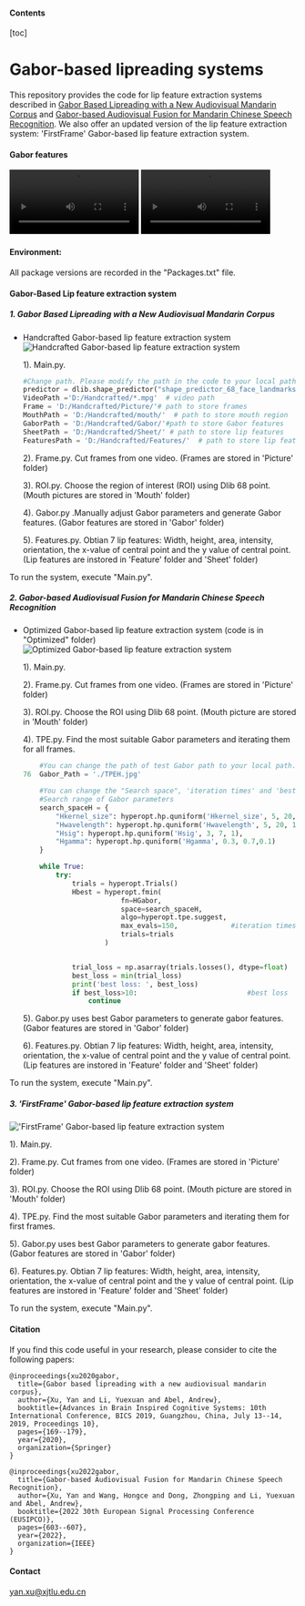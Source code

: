 #### Contents
[toc]

# Gabor-based lipreading systems
This repository provides the code for lip feature extraction systems described in [Gabor Based Lipreading with a New Audiovisual Mandarin Corpus](https://link.springer.com/chapter/10.1007/978-3-030-39431-8_16) and [Gabor-based Audiovisual Fusion for Mandarin Chinese Speech Recognition](https://eurasip.org/Proceedings/Eusipco/Eusipco2022/pdfs/0000603.pdf). We also offer an updated version of the lip feature extraction system: 'FirstFrame' Gabor-based lip feature extraction system.

#### Gabor features

<video width="45%" controls>
    <source src="https://github.com/YX536/Gabor-based-lipreading-system/raw/main/bbae1a.mpg" type="video/mp4">
</video>
<video width="45%" controls>
    <source src="https://github.com/YX536/Gabor-based-lipreading-system/raw/main/Area.mp4" type="video/mp4">
</video>

#### Environment:
All package versions are recorded in the "Packages.txt" file.

#### Gabor-Based Lip feature extraction system
##### 1. Gabor Based Lipreading with a New Audiovisual Mandarin Corpus
- Handcrafted Gabor-based lip feature extraction system
![Handcrafted Gabor-based lip feature extraction system](https://github.com/YX536/Gabor-based-lipreading-system/blob/main/Handcrafted.png)

  1). Main.py. 
  ```python 
  #Change path. Please modify the path in the code to your local path.
  predictor = dlib.shape_predictor("shape_predictor_68_face_landmarks.dat") # path of "shape_predictor_68_face_landmarks.dat"
  VideoPath ='D:/Handcrafted/*.mpg'  # video path 
  Frame = 'D:/Handcrafted/Picture/'# path to store frames
  MouthPath = 'D:/Handcrafted/mouth/'  # path to store mouth region
  GaborPath = 'D:/Handcrafted/Gabor/'#path to store Gabor features
  SheetPath = 'D:/Handcrafted/Sheet/' # path to store lip features
  FeaturesPath = 'D:/Handcrafted/Features/'  # path to store lip features
  ```
  2). Frame.py. Cut frames from one video. (Frames are stored in 'Picture' folder)

  3). ROI.py. Choose the region of interest (ROI) using Dlib 68 point. (Mouth pictures are stored in 'Mouth' folder)

  4). Gabor.py .Manually adjust Gabor parameters and generate Gabor features. (Gabor features are stored in 'Gabor' folder)

  5). Features.py.  Obtian 7 lip features: Width, height, area, intensity, orientation, the x-value of central point and the y value of central point. (Lip features are instored in 'Feature' folder and 'Sheet' folder)

To run the system, execute "Main.py".

##### 2. Gabor-based Audiovisual Fusion for Mandarin Chinese Speech Recognition

- Optimized Gabor-based lip feature extraction system (code is in "Optimized" folder)
![Optimized Gabor-based lip feature extraction system](https://github.com/YX536/Gabor-based-lipreading-system/blob/main/optimization.png)

  1). Main.py. 

  2). Frame.py. Cut frames from one video. (Frames are stored in 'Picture' folder)

  3). ROI.py. Choose the ROI using Dlib 68 point. (Mouth picture are stored in 'Mouth' folder)

  4). TPE.py. Find the most suitable Gabor parameters and iterating them for all frames. 
  ```python
      #You can change the path of test Gabor path to your local path.
  76  Gabor_Path = './TPEH.jpg'
  ```

  ```python
      #You can change the "Search space", 'iteration times' and 'best loss' according to your requirement.
      #Search range of Gabor parameters
      search_spaceH = {
          "Hkernel_size": hyperopt.hp.quniform('Hkernel_size', 5, 20, 1),
          "Hwavelength": hyperopt.hp.quniform('Hwavelength', 5, 20, 1),
          "Hsig": hyperopt.hp.quniform('Hsig', 3, 7, 1),
          "Hgamma": hyperopt.hp.quniform('Hgamma', 0.3, 0.7,0.1)
      }

      while True:
          try:
              trials = hyperopt.Trials()
              Hbest = hyperopt.fmin(
                          fn=HGabor,
                          space=search_spaceH,
                          algo=hyperopt.tpe.suggest,
                          max_evals=150,             #iteration times
                          trials=trials
                      )


              trial_loss = np.asarray(trials.losses(), dtype=float)
              best_loss = min(trial_loss)
              print('best loss: ', best_loss) 
              if best_loss>10:                           #best loss
                  continue
  ```
  5). Gabor.py uses best Gabor parameters to generate gabor features. (Gabor features are stored in 'Gabor' folder)

  6). Features.py.  Obtian 7 lip features: Width, height, area, intensity, orientation, the x-value of central point and the y value of central point. (Lip features are instored in 'Feature' folder and 'Sheet' folder)

To run the system, execute "Main.py".

##### 3. 'FirstFrame' Gabor-based lip feature extraction system 
!['FirstFrame' Gabor-based lip feature extraction system](https://github.com/YX536/Gabor-based-lipreading-system/blob/main/FirstFrame.png)

  1). Main.py. 

  2). Frame.py. Cut frames from one video. (Frames are stored in 'Picture' folder)

  3). ROI.py. Choose the ROI using Dlib 68 point. (Mouth picture are stored in 'Mouth' folder)

  4). TPE.py. Find the most suitable Gabor parameters and iterating them for first frames. 

  5). Gabor.py uses best Gabor parameters to generate gabor features. (Gabor features are stored in 'Gabor' folder)

  6). Features.py.  Obtian 7 lip features: Width, height, area, intensity, orientation, the x-value of central point and the y value of central point. (Lip features are instored in 'Feature' folder and 'Sheet' folder)

To run the system, execute "Main.py".

#### Citation
If you find this code useful in your research, please consider to cite the following papers:
```
@inproceedings{xu2020gabor,
  title={Gabor based lipreading with a new audiovisual mandarin corpus},
  author={Xu, Yan and Li, Yuexuan and Abel, Andrew},
  booktitle={Advances in Brain Inspired Cognitive Systems: 10th International Conference, BICS 2019, Guangzhou, China, July 13--14, 2019, Proceedings 10},
  pages={169--179},
  year={2020},
  organization={Springer}
}

@inproceedings{xu2022gabor,
  title={Gabor-based Audiovisual Fusion for Mandarin Chinese Speech Recognition},
  author={Xu, Yan and Wang, Hongce and Dong, Zhongping and Li, Yuexuan and Abel, Andrew},
  booktitle={2022 30th European Signal Processing Conference (EUSIPCO)},
  pages={603--607},
  year={2022},
  organization={IEEE}
}
```
#### Contact
yan.xu@xjtlu.edu.cn
